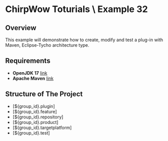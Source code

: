 # ChirpWow Toturials \ Example 32

## Overview
This example will demonstrate how to create, modify and test a plug-in with Maven,
Eclipse-Tycho architecture type.

## Requirements
* **OpenJDK 17** [link](https://adoptium.net/)
* **Apache Maven** [link](https://maven.apache.org/)

## Structure of The Project
* [${group_id}.plugin]
* [${group_id}.feature]
* [${group_id}.repository]
* [${group_id}.product]
* [${group_id}.targetplatform]
* [${group_id}.test]
